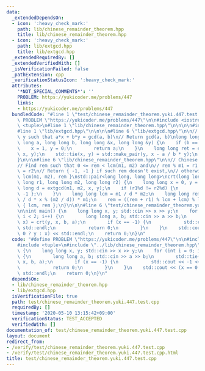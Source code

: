 ```yaml
---
data:
  _extendedDependsOn:
  - icon: ':heavy_check_mark:'
    path: lib/chinese_remainder_theorem.hpp
    title: lib/chinese_remainder_theorem.hpp
  - icon: ':heavy_check_mark:'
    path: lib/extgcd.hpp
    title: lib/extgcd.hpp
  _extendedRequiredBy: []
  _extendedVerifiedWith: []
  _isVerificationFailed: false
  _pathExtension: cpp
  _verificationStatusIcon: ':heavy_check_mark:'
  attributes:
    '*NOT_SPECIAL_COMMENTS*': ''
    PROBLEM: https://yukicoder.me/problems/447
    links:
    - https://yukicoder.me/problems/447
  bundledCode: "#line 1 \"test/chinese_remainder_theorem.yuki.447.test.cpp\"\n#define\
    \ PROBLEM \"https://yukicoder.me/problems/447\"\n\n#include <iostream>\n#include\
    \ <tuple>\n#line 1 \"lib/chinese_remainder_theorem.hpp\"\n\n\n\n#include <utility>\n\
    #line 1 \"lib/extgcd.hpp\"\n\n\n\n#line 6 \"lib/extgcd.hpp\"\n\n// Find x and\
    \ y such that a*x + b*y = gcd(a, b)\n// Return gcd(a, b)\nlong long extgcd(long\
    \ long a, long long b, long long &x, long long &y) {\n    if (b == 0) {\n    \
    \    x = 1, y = 0;\n        return a;\n    }\n    long long ret = extgcd(b, a%b,\
    \ x, y);\n    std::tie(x, y) = std::make_pair(y, x - a / b * y);\n    return ret;\n\
    }\n\n\n#line 6 \"lib/chinese_remainder_theorem.hpp\"\n\n// Chinese Remainder Theorem\n\
    // Find rem such that 0 <= rem < lcm(m1, m2) and\n// rem % m1 = r1 and rem % m2\
    \ = r2\n// Return { -1, -1 } if such rem doesn't exist,\n// otherwise return {\
    \ lcm(m1, m2), rem }\nstd::pair<long long, long long>\ncrt(long long m1, long\
    \ long r1, long long m2, long long r2) {\n    long long x = 0, y = 0;\n    long\
    \ long d = extgcd(m1, m2, x, y);\n    if (r1%d != r2%d) {\n        return { -1,\
    \ -1 };\n    }\n    long long lcm = m1 / d * m2;\n    long long rem = ((r2 - r1)\
    \ / d * x % (m2 / d)) * m1;\n    rem = ((rem + r1) % lcm + lcm) % lcm;\n    return\
    \ { lcm, rem };\n}\n\n\n#line 6 \"test/chinese_remainder_theorem.yuki.447.test.cpp\"\
    \n\nint main() {\n    long long x, y; std::cin >> x >> y;\n    for (int i = 0;\
    \ i < 2; i++) {\n        long long a, b; std::cin >> a >> b;\n        std::tie(y,\
    \ x) = crt(y, x, b, a);\n        if (x == -1) {\n            std::cout << -1 <<\
    \ std::endl;\n            return 0;\n        }\n    }\n    std::cout << (x ==\
    \ 0 ? y : x) << std::endl;\n    return 0;\n}\n"
  code: "#define PROBLEM \"https://yukicoder.me/problems/447\"\n\n#include <iostream>\n\
    #include <tuple>\n#include \"../lib/chinese_remainder_theorem.hpp\"\n\nint main()\
    \ {\n    long long x, y; std::cin >> x >> y;\n    for (int i = 0; i < 2; i++)\
    \ {\n        long long a, b; std::cin >> a >> b;\n        std::tie(y, x) = crt(y,\
    \ x, b, a);\n        if (x == -1) {\n            std::cout << -1 << std::endl;\n\
    \            return 0;\n        }\n    }\n    std::cout << (x == 0 ? y : x) <<\
    \ std::endl;\n    return 0;\n}\n"
  dependsOn:
  - lib/chinese_remainder_theorem.hpp
  - lib/extgcd.hpp
  isVerificationFile: true
  path: test/chinese_remainder_theorem.yuki.447.test.cpp
  requiredBy: []
  timestamp: '2020-05-10 13:15:42+09:00'
  verificationStatus: TEST_ACCEPTED
  verifiedWith: []
documentation_of: test/chinese_remainder_theorem.yuki.447.test.cpp
layout: document
redirect_from:
- /verify/test/chinese_remainder_theorem.yuki.447.test.cpp
- /verify/test/chinese_remainder_theorem.yuki.447.test.cpp.html
title: test/chinese_remainder_theorem.yuki.447.test.cpp
---
```

